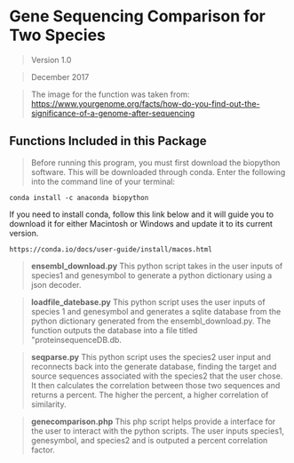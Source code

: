 # Gene Sequencing Comparison for Two Species
>Version 1.0

>December 2017

>The image for the function was taken from: https://www.yourgenome.org/facts/how-do-you-find-out-the-significance-of-a-genome-after-sequencing

## Functions Included in this Package
> Before running this program, you must first download the biopython software. This will be downloaded 
through conda. Enter the following into the command line of your terminal:
```
conda install -c anaconda biopython 
```
If you need to install conda, follow this link below and it will guide you to download it for either
Macintosh or Windows and update it to its current version.
```
https://conda.io/docs/user-guide/install/macos.html
```

>**ensembl_download.py**
This python script takes in the user inputs of species1 and genesymbol to generate a python dictionary using a json decoder.

>**loadfile_datebase.py**
This python script uses the user inputs of species 1 and genesymbol and generates a sqlite database from the python dictionary generated from the ensembl_download.py. The function outputs the database into a file titled "proteinsequenceDB.db.

>**seqparse.py**
This python script uses the species2 user input and reconnects back into the generate database, finding the target and source sequences associated with the species2 that the user chose. It then calculates the correlation between those two sequences and returns a percent. The higher the percent, a higher correlation of similarity.

>**genecomparison.php**
This php script helps provide a interface for the user to interact with the python scripts. The user inputs species1, genesymbol, and species2 and is outputed a percent correlation factor.
